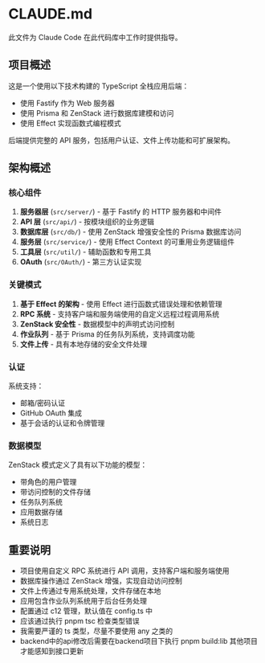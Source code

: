 # CLAUDE.md

此文件为 Claude Code 在此代码库中工作时提供指导。

## 项目概述

这是一个使用以下技术构建的 TypeScript 全栈应用后端：
- 使用 Fastify 作为 Web 服务器
- 使用 Prisma 和 ZenStack 进行数据库建模和访问
- 使用 Effect 实现函数式编程模式

后端提供完整的 API 服务，包括用户认证、文件上传功能和可扩展架构。

## 架构概述

### 核心组件

1. **服务器层** (`src/server/`) - 基于 Fastify 的 HTTP 服务器和中间件
2. **API 层** (`src/api/`) - 按模块组织的业务逻辑
3. **数据库层** (`src/db/`) - 使用 ZenStack 增强安全性的 Prisma 数据库访问
4. **服务层** (`src/service/`) - 使用 Effect Context 的可重用业务逻辑组件
5. **工具层** (`src/util/`) - 辅助函数和专用工具
6. **OAuth** (`src/OAuth/`) - 第三方认证实现

### 关键模式

1. **基于 Effect 的架构** - 使用 Effect 进行函数式错误处理和依赖管理
2. **RPC 系统** - 支持客户端和服务端使用的自定义远程过程调用系统
3. **ZenStack 安全性** - 数据模型中的声明式访问控制
4. **作业队列** - 基于 Prisma 的任务队列系统，支持调度功能
5. **文件上传** - 具有本地存储的安全文件处理

### 认证

系统支持：
- 邮箱/密码认证
- GitHub OAuth 集成
- 基于会话的认证和令牌管理

### 数据模型

ZenStack 模式定义了具有以下功能的模型：
- 带角色的用户管理
- 带访问控制的文件存储
- 任务队列系统
- 应用数据存储
- 系统日志

## 重要说明

- 项目使用自定义 RPC 系统进行 API 调用，支持客户端和服务端使用
- 数据库操作通过 ZenStack 增强，实现自动访问控制
- 文件上传通过专用系统处理，文件存储在本地
- 应用包含作业队列系统用于后台任务处理
- 配置通过 c12 管理，默认值在 config.ts 中
- 应该通过执行 pnpm tsc 检查类型错误
- 我需要严谨的 ts 类型，尽量不要使用 any 之类的
- backend中的api修改后需要在backend项目下执行 pnpm build:lib 其他项目才能感知到接口更新